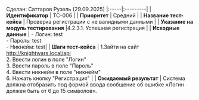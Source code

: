 Сделан: Саттаров Рузель (29.09.2025)
|:-----|:---------|
| **Идентификатор** | TC-006 |
| **Приоритет** | Средний |
| **Название тест-кейса** | Проверка регистрации с не валидными данными |
| **Указание на модуль тестирования** |4.2.3.1. Успешная регистрация |
| **Исходные данные** | - Логин: test<br>- Пароль: test <br> - Никнейм: test|
| **Шаги тест-кейса** | 1.Зайти на сайт http://knightwars.local/api <br>2. Ввести логин в поле "Логин"<br>3. Ввести пароль в поле "Пароль"<br>4. Ввести никнейм в поле "никнейм" <br> 6. Нажать кнопку "Регистрация" |
| **Ожидаемый результат** | Система должна отобразить под формой ввода сообщение об ошибке «Логин должен быть от 6 до 15 символов».
 
